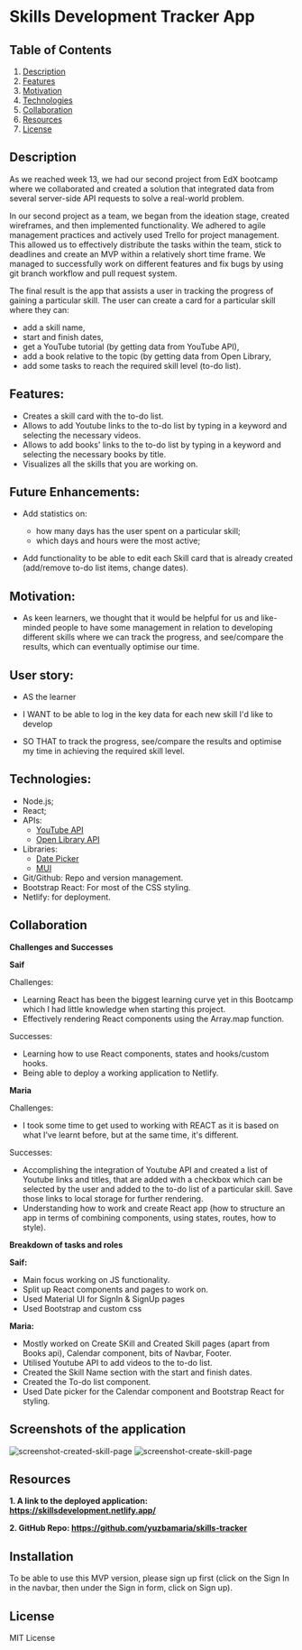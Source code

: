 # Skills Development Tracker App 

## Table of Contents
1. [Description](#description)
2. [Features](#features)
3. [Motivation](#motivation)
4. [Technologies](#technologies)
5. [Collaboration](#collaboration )
5. [Resources](#resources)
7. [License](#license)

## Description


As we reached week 13, we had our second project from EdX bootcamp where we collaborated and created a solution that integrated data from several server-side API requests to solve a real-world problem.

In our second project as a team, we began from the ideation stage, created wireframes, and then implemented functionality. We adhered to agile management practices and actively used Trello for project management.
This allowed us to effectively distribute the tasks within the team, stick to deadlines and create an MVP within a relatively short time frame. We managed to successfully work on different features and fix bugs by using git branch workflow and pull request system.

The final result is the app that assists a user in tracking the progress of gaining a particular skill. The user can create a card for a particular skill where they can: 
- add a skill name,
- start and finish dates,
- get a YouTube tutorial (by getting data from YouTube API),
- add a book relative to the topic (by getting data from Open Library,
- add some tasks to reach the required skill level (to-do list).

## Features:
- Creates a skill card with the to-do list.
- Allows to add Youtube links to the to-do list by typing in a keyword and selecting the necessary videos.
- Allows to add books' links to the to-do list by typing in a keyword and selecting the necessary books by title.
- Visualizes all the skills that you are working on. 

## Future Enhancements:

- Add statistics on:
  - how many days has the user spent on a particular skill;
  - which days and hours were the most active;
    
- Add functionality to be able to edit each Skill card that is already created (add/remove to-do list items, change dates). 

## Motivation:
- As keen learners, we thought that it would be helpful for us and like-minded people to have some management in relation to developing different skills where we can track the progress, and see/compare the results, which can eventually optimise our time.

## User story:
- AS the learner 

- I WANT to be able to log in the key data for each new skill I'd like to develop

- SO THAT to track the progress, see/compare the results and optimise my time in achieving the required skill level.

## Technologies:

- Node.js;
- React;
- APIs:
  - [YouTube API](https://developers.google.com/youtube)
  - [Open Library API](https://openlibrary.org/)
- Libraries:
  - [Date Picker](https://reactdatepicker.com/)
  - [MUI](https://mui.com/)
- Git/Github: Repo and version management.
- Bootstrap React: For most of the CSS styling.
- Netlify: for deployment.


## Collaboration 

**Challenges and Successes**

**Saif**

Challenges:
- Learning React has been the biggest learning curve yet in this Bootcamp which I had little knowledge when starting this project.
- Effectively rendering React components using the Array.map function.

Successes:
- Learning how to use React components, states and hooks/custom hooks.
- Being able to deploy a working application to Netlify.

**Maria**

Challenges:
- I took some time to get used to working with REACT as it is based on what I've learnt before, but at the same time, it's different.  

Successes:
- Accomplishing the integration of Youtube API and created a list of Youtube links and titles, that are added with a checkbox which can be selected by the user and added to the to-do list of a particular skill. Save those links to local storage for further rendering. 
- Understanding how to work and create React app (how to structure an app in terms of combining components, using states, routes, how to style).

**Breakdown of tasks and roles**

**Saif:** 
- Main focus working on JS functionality.
- Split up React components and pages to work on.
- Used Material UI for SignIn & SignUp pages
- Used Bootstrap and custom css

**Maria:**
- Mostly worked on Create SKill and Created Skill pages (apart from Books api), Calendar component, bits of Navbar, Footer.
- Utilised Youtube API to add videos to the to-do list.
- Created the Skill Name section with the start and finish dates.
- Created the To-do list component.
- Used Date picker for the Calendar component and Bootstrap React for styling.

## Screenshots of the application
![screenshot-created-skill-page](public/assets/skill_tracker1.png)
![screenshot-create-skill-page](public/assets/skill_tracker2.png)

## Resources

**1. A link to the deployed application: https://skillsdevelopment.netlify.app/**

**2. GitHub Repo: https://github.com/yuzbamaria/skills-tracker**

## Installation 
To be able to use this MVP version, please sign up first (click on the Sign In in the navbar, then under the Sign in form, click on Sign up).

## License 
MIT License
